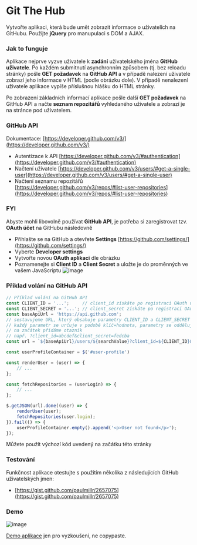 # Git The Hub

Vytvořte aplikaci, která bude umět zobrazit informace o uživatelích na GitHubu. Použijte **jQuery** pro manupulaci s DOM a AJAX. 

### Jak to funguje
Aplikace nejprve vyzve uživatele k **zadání** uživatelského jména **GitHub uživatele**. Po každém submitnutí asynchronním způsobem (tj. bez reloadu stránky) pošle **GET požadavek** na **GitHub API** a v případě nalezení uživatele zobrazí jeho informace v HTML (podle obrázku dole). V případě nenalezení uživatele aplikace vypíše příslušnou hlášku do HTML stránky. 

Po zobrazení základních informací aplikace pošle další **GET požadavek** na GitHub API a načte **seznam repozitářů** vyhledaného uživatele a zobrazí je na stránce pod uživatelem.

### GitHub API
Dokumentace: [https://developer.github.com/v3/](https://developer.github.com/v3/)
- Autentizace k API [https://developer.github.com/v3/#authentication](https://developer.github.com/v3/#authentication)
- Načtení uživatele [https://developer.github.com/v3/users/#get-a-single-user](https://developer.github.com/v3/users/#get-a-single-user)
- Načtení seznamu repozitářů [https://developer.github.com/v3/repos/#list-user-repositories](https://developer.github.com/v3/repos/#list-user-repositories)

### FYI
Abyste mohli libovolně používat **GitHub API**, je potřeba si zaregistrovat tzv. **OAuth účet** na GitHubu následovně
- Přihlašte se na GitHub a otevřete **Settings** [https://github.com/settings/](https://github.com/settings/)
- Vyberte **Developer settings**
- Vytvořte novou **OAuth aplikaci** dle obrázku
- Poznamenejte si **Client ID** a **Client Secret** a uložte je do proměnných ve vašem JavaScriptu
![image](https://user-images.githubusercontent.com/20724910/49305911-f3797b80-f4d0-11e8-97f8-ba00205b8f4b.png)

### Příklad volání na GitHub API
```js
// Příklad volání na GitHub API
const CLIENT_ID = '...';     // client_id získáte po registraci OAuth účtu
const CLIENT_SECRET = '...'; // client_secret získáte po registraci OAuth účtu
const baseApiUrl = 'https://api.github.com';
// sestavujeme URL, který obsahuje parametry CLIENT_ID a CLIENT_SECRET
// každý parametr se určuje v podobě klíč=hodnota, parametry se oddělují ampersandem, 
// na začátek přidáme otazník
// např. ?client_id=abcdef&client_secret=fedcba
const url = `${baseApiUrl}/users/${searchValue}?client_id=${CLIENT_ID}&client_secret=${CLIENT_SECRET}`;

const userProfileContainer = $('#user-profile')

const renderUser = (user) => {
    // ...
};

const fetchRepositories = (userLogin) => {
    // ...
};

$.getJSON(url).done((user) => {
    renderUser(user);
    fetchRepositories(user.login);
}).fail(() => {
    userProfileContainer.empty().append('<p>User not found</p>');
});
```
Můžete použít výchozí kód uvedený na začátku této stránky

### Testování
Funkčnost aplikace otestujte s použitím několika z následujících GitHub uživatelských jmen:
- [https://gist.github.com/paulmillr/2657075](https://gist.github.com/paulmillr/2657075)

### Demo
![image](https://user-images.githubusercontent.com/20724910/49305585-f031c000-f4cf-11e8-962c-77b231916b7e.png)

[Demo aplikace](https://fcp.vse.cz/4IZ268/2018-2019-ZS/www/nguv03/homework-08/solution/) jen pro vyzkoušení, ne copypaste.
